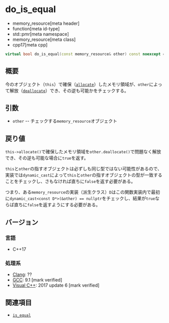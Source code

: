 # do_is_equal
* memory_resource[meta header]
* function[meta id-type]
* std::pmr[meta namespace]
* memory_resource[meta class]
* cpp17[meta cpp]

```cpp
virtual bool do_is_equal(const memory_resource& other) const noexcept = 0;
```

## 概要
今のオブジェクト（`this`）で確保（[`allocate`](allocate.md)）したメモリ領域が、`other`によって解放（[`deallocate`](deallocate.md)）でき、その逆も可能かをチェックする。

## 引数
- `other` -- チェックする`memory_resource`オブジェクト

## 戻り値
`this->allocate()`で確保したメモリ領域を`other.deallocate()`で問題なく解放でき、その逆も可能な場合に`true`を返す。

`this`と`other`の指すオブジェクトは必ずしも同じ型ではない可能性があるので、実装では`dynamic_cast`によって`this`と`other`の指すオブジェクトの型が一致することをチェックし、さもなければ直ちに`false`を返す必要がある。

つまり、ある`memory_resource`の実装（派生クラス）`D`はこの関数実装内で最初に`dynamic_cast<const D*>(&other) == nullptr`をチェックし、結果が`true`ならば直ちに`false`を返すようにする必要がある。

## バージョン
### 言語
- C++17

### 処理系
- [Clang](/implementation.md#clang): ??
- [GCC](/implementation.md#gcc): 9.1 [mark verified]
- [Visual C++](/implementation.md#visual_cpp): 2017 update 6 [mark verified]

## 関連項目
- [`is_equal`](is_equal.md)